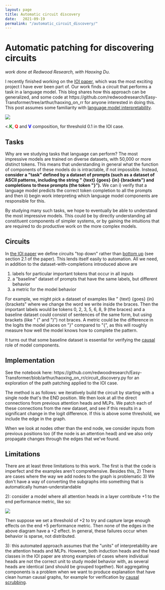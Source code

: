 ```yaml
---
layout: page
title: Automatic circuit discovery
date:   2021-09-19
permalink: "/automatic_circuit_discovery/"
---
```


<h1>Automatic patching for discovering circuits</h1>
<i>work done at Redwood Research, with Haoxing Du</i>.

<p>I recently finished working on the <a href="https://arxiv.org/abs/2211.00593">IOI paper</a>, which was the most exciting project I have ever been part of. Our work finds a circuit that performs a task in a language model. This blog shares how this approach can be generalized, and some code at https://github.com/redwoodresearch/Easy-Transformer/tree/arthur/haoxing_on_rr for anyone interested in doing this. This post assumes some familiarity with <a href="https://transformer-circuits.pub/2021/framework/index.html">language model interpretability</a>.</p>

<img src="https://i.imgur.com/DhfRCAw.png">

<.<b style="color:green;">K</b>, <b style="color:red;">Q</b> and <b style="color:blue;">V</b> composition, for threshold 0.1 in the IOI case.


<h2>Tasks</h2>
Why are we studying tasks that language can perform? The most impressive models are trained on diverse datasets, with 50,000 or more distinct tokens. This means that understanding in general what the function of components of these models do is intractable, if not impossible. Instead, <b>consider a "task" defined by a dataset of prompts (such as a dataset of ASCII patterns, including the string " {text} {goes} {in} {brackets") and completions to these prompts (the token "}").</b> We can i) verify that a language model predicts the correct token completion to all the prompts and then ii) begin work interpreting which language model components are responsible for this.

By studying many such tasks, we hope to eventually be able to understand the most impressive models. This could be by directly understanding all constituent components of simpler systems, or by gaining the intuitions that are required to do productive work on the more complex models.
<h2>Circuits</h2>
In <a href="https://arxiv.org/abs/2211.00593">the IOI paper</a> we define circuits "top down" rather than <a href="https://distill.pub/2020/circuits/zoom-in/">bottom up</a> (see section 2.1 of the paper). This lends itself easily to automation. All we need, in addition to the dataset-with-completions introduced above are 

1) labels for particular important tokens that occur in all inputs
2) a "baseline" dataset of prompts that have the same labels, but different behavior
3) a metric for the model behavior

For example, we might pick a dataset of examples like " {text} {goes} {in} {brackets" where we change the word we write inside the braces. Then the important labels would be tokens 0, 2, 3, 5, 6, 8, 9 (the braces) and a baseline dataset could consist of sentences of the same form, but using  brackets (like " (" and ")") not braces. A metric could be the difference in the logits the model places on "}" compared to "{", as this will roughly measure how well the model knows how to complete the pattern.

It turns out that some baseline dataset is essential for verifying the <a href="https://en.wikipedia.org/wiki/The_Book_of_Why#Chapter_1:_The_Ladder_of_Causation">causal</a> role of model components.
<h2>Implementation</h2>
See the notebook here: https://github.com/redwoodresearch/Easy-Transformer/blob/arthur/haoxing_on_rr/circuit_discovery.py for an exploration of the path patching applied to the IOI case.

The method is as follows: we iteratively build the circuit by starting with a single node that's the END position. We then look at all the direct connections from previous attention heads and MLPs. We patch each of these connections from the new dataset, and see if this results in a significant change in the logit difference. If this is above some threshold, we include the edge in the graph.

When we look at nodes other than the end node, we consider inputs from previous positions too (if the node is an attention head) and we also only propagate changes through the edges that we've found.
<h2>Limitations</h2>
There are at least three limitations to this work. The first is that the code is imperfect and the examples aren't comprehensive. Besides this, 
2) There are cases where the way we add nodes to the graph is problematic
3) We don't have a way of converting the subgraphs into something that is automatically human-understandable

2): consider a model where all attention heads in a layer contribute +1 to the end performance metric, like so:

<img src="https://i.imgur.com/LxQ0NCC.png">


Then suppose we set a threshold of +2 to try and capture large enough effects on the end +5 performance metric. Then none of the edges in the above diagram have a +2 effect. In general, these failures occur when behavior is sparse, not distributed.

3): this automated approach assumes that the "units" of interpretability are the attention heads and MLPs. However, both induction heads and the head classes in the IOI paper are strong examples of cases where individual heads are not the correct unit to study model behavior with, as several heads are identical (and should be grouped together). Not aggregating components is a problem when we want to produce explanation that have clean human causal graphs, for example for verification by <a href="https://static1.squarespace.com/static/6114773bd7f9917b7ae4ef8d/t/6364a036f9da3316ac793f56/1667539011553/causal-scrubbing">causal scrubbing</a>.